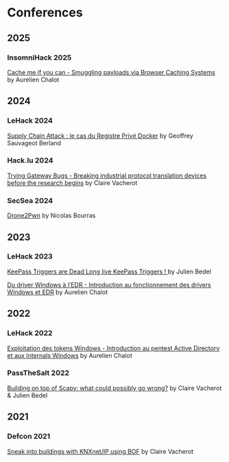 # Conferences

## 2025  

### InsomniHack 2025  

[Cache me if you can - Smuggling payloads via Browser Caching Systems](https://github.com/Orange-Cyberdefense/conferences/tree/main/2025/Insomnihack/2025-Insomnihack-Cache_Me_If_You_Can-AurelienChalot-OrangeCyberdefense.pdf) by Aurelien Chalot

## 2024  

### LeHack 2024  

[Supply Chain Attack : le cas du Registre Privé Docker](https://github.com/Orange-Cyberdefense/conferences/tree/main/2024/LeHack/2024-LeHack-Supply_Chain_Attack_Le_Cas_Du_Registre_Prive_Docker-GeoffreySauvageotBerland_OrangeCyberdefense.pdf) by Geoffrey Sauvageot Berland

### Hack.lu 2024

[Trying Gateway Bugs - Breaking industrial protocol translation devices before the research begins](https://github.com/Orange-Cyberdefense/conferences/tree/main/2024/Hack.lu/2024-Hack.lu-Trying_Gateway_Bugs-ClaireVacherot-OrangeCyberdefense.pdf) by Claire Vacherot

### SecSea 2024
[Drone2Pwn](https://github.com/Orange-Cyberdefense/conferences/tree/main/2024/SecSea/2024-SecSea-Drone2Pwn-NicolasBourras-OrangeCyberdefense.pdf) by Nicolas Bourras

## 2023  

### LeHack 2023  

[KeePass Triggers are Dead Long live KeePass Triggers ! ](https://github.com/Orange-Cyberdefense/conferences/tree/main/2023/LeHack/2023-LeHack-KeePass_Triggers_are_Dead_Long_live_KeePass_Triggers-JulienBedel-OrangeCyberdefense.pdf) by Julien Bedel

[Du driver Windows à l’EDR - Introduction au fonctionnement des drivers Windows et EDR](https://github.com/Orange-Cyberdefense/conferences/tree/main/2023/LeHack/2023-LeHack-Du_driver_Windows_a_l_EDR-AurelienChalot-OrangeCyberdefense.pdf) by Aurelien Chalot

## 2022  

### LeHack 2022  

[Exploitation des tokens Windows - Introduction au pentest Active Directory et aux Internals Windows](https://github.com/Orange-Cyberdefense/conferences/tree/main/2022/LeHack/2022-LeHack-WINDOWSTOKENS-AurelienChalot-OrangeCyberdefense.pdf) by Aurelien Chalot

### PassTheSalt 2022  

[Building on top of Scapy: what could possibly go wrong?](https://github.com/Orange-Cyberdefense/conferences/tree/main/2022/PassTheSalt/2022-PassTheSalt-Building_on_top_of_Scapy-ClaireVacherot_JulienBedel-OrangeCyberdefense.pdf) by Claire Vacherot & Julien Bedel

## 2021

### Defcon 2021

[Sneak into buildings with KNXnet/IP using BOF](https://github.com/Orange-Cyberdefense/conferences/tree/main/2021/DEFCON/2021-Defcon-Sneak_Into_Buildings_With_KNXnetIP-ClaireVacherot-OrangeCyberdefense.pdf) by Claire Vacherot
